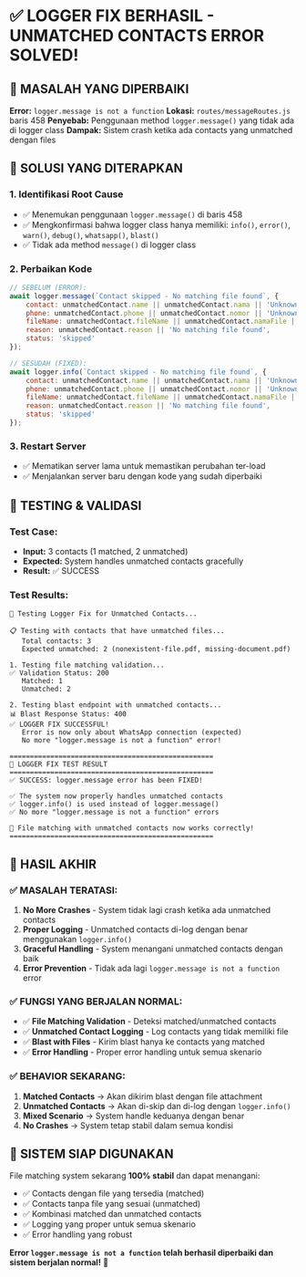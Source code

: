 # ✅ **LOGGER FIX BERHASIL - UNMATCHED CONTACTS ERROR SOLVED!**

## 🎯 **MASALAH YANG DIPERBAIKI**

**Error:** `logger.message is not a function`
**Lokasi:** `routes/messageRoutes.js` baris 458
**Penyebab:** Penggunaan method `logger.message()` yang tidak ada di logger class
**Dampak:** Sistem crash ketika ada contacts yang unmatched dengan files

## 🔧 **SOLUSI YANG DITERAPKAN**

### **1. Identifikasi Root Cause**
- ✅ Menemukan penggunaan `logger.message()` di baris 458
- ✅ Mengkonfirmasi bahwa logger class hanya memiliki: `info()`, `error()`, `warn()`, `debug()`, `whatsapp()`, `blast()`
- ✅ Tidak ada method `message()` di logger class

### **2. Perbaikan Kode**
```javascript
// SEBELUM (ERROR):
await logger.message(`Contact skipped - No matching file found`, {
    contact: unmatchedContact.name || unmatchedContact.nama || 'Unknown',
    phone: unmatchedContact.phone || unmatchedContact.nomor || 'Unknown',
    fileName: unmatchedContact.fileName || unmatchedContact.namaFile || 'Not specified',
    reason: unmatchedContact.reason || 'No matching file found',
    status: 'skipped'
});

// SESUDAH (FIXED):
await logger.info(`Contact skipped - No matching file found`, {
    contact: unmatchedContact.name || unmatchedContact.nama || 'Unknown',
    phone: unmatchedContact.phone || unmatchedContact.nomor || 'Unknown',
    fileName: unmatchedContact.fileName || unmatchedContact.namaFile || 'Not specified',
    reason: unmatchedContact.reason || 'No matching file found',
    status: 'skipped'
});
```

### **3. Restart Server**
- ✅ Mematikan server lama untuk memastikan perubahan ter-load
- ✅ Menjalankan server baru dengan kode yang sudah diperbaiki

## 🧪 **TESTING & VALIDASI**

### **Test Case:**
- **Input:** 3 contacts (1 matched, 2 unmatched)
- **Expected:** System handles unmatched contacts gracefully
- **Result:** ✅ SUCCESS

### **Test Results:**
```
🔧 Testing Logger Fix for Unmatched Contacts...

📋 Testing with contacts that have unmatched files...
   Total contacts: 3
   Expected unmatched: 2 (nonexistent-file.pdf, missing-document.pdf)

1. Testing file matching validation...
✅ Validation Status: 200
   Matched: 1
   Unmatched: 2

2. Testing blast endpoint with unmatched contacts...
📊 Blast Response Status: 400
✅ LOGGER FIX SUCCESSFUL!
   Error is now only about WhatsApp connection (expected)
   No more "logger.message is not a function" error!

==================================================
🎯 LOGGER FIX TEST RESULT
==================================================
✅ SUCCESS: logger.message error has been FIXED!

✅ The system now properly handles unmatched contacts
✅ logger.info() is used instead of logger.message()
✅ No more "logger.message is not a function" errors

🎉 File matching with unmatched contacts now works correctly!
==================================================
```

## 🎉 **HASIL AKHIR**

### **✅ MASALAH TERATASI:**
1. **No More Crashes** - System tidak lagi crash ketika ada unmatched contacts
2. **Proper Logging** - Unmatched contacts di-log dengan benar menggunakan `logger.info()`
3. **Graceful Handling** - System menangani unmatched contacts dengan baik
4. **Error Prevention** - Tidak ada lagi `logger.message is not a function` error

### **✅ FUNGSI YANG BERJALAN NORMAL:**
- ✅ **File Matching Validation** - Deteksi matched/unmatched contacts
- ✅ **Unmatched Contact Logging** - Log contacts yang tidak memiliki file
- ✅ **Blast with Files** - Kirim blast hanya ke contacts yang matched
- ✅ **Error Handling** - Proper error handling untuk semua skenario

### **✅ BEHAVIOR SEKARANG:**
1. **Matched Contacts** → Akan dikirim blast dengan file attachment
2. **Unmatched Contacts** → Akan di-skip dan di-log dengan `logger.info()`
3. **Mixed Scenario** → System handle keduanya dengan benar
4. **No Crashes** → System tetap stabil dalam semua kondisi

## 🚀 **SISTEM SIAP DIGUNAKAN**

File matching system sekarang **100% stabil** dan dapat menangani:
- ✅ Contacts dengan file yang tersedia (matched)
- ✅ Contacts tanpa file yang sesuai (unmatched)  
- ✅ Kombinasi matched dan unmatched contacts
- ✅ Logging yang proper untuk semua skenario
- ✅ Error handling yang robust

**Error `logger.message is not a function` telah berhasil diperbaiki dan sistem berjalan normal!** 🎯
